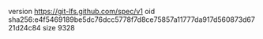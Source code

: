 version https://git-lfs.github.com/spec/v1
oid sha256:e4f5469189be5dc76dcc5778f7d8ce75857a11777da917d560873d6721d24c84
size 9328
